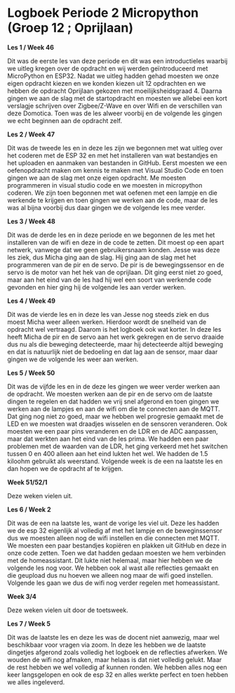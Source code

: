 # Logboek Periode 2 Micropython (Groep 12 ; Oprijlaan)


**Les 1 / Week 46**

Dit was de eerste les van deze periode en dit was een introductieles waarbij we uitleg kregen over de opdracht en wij werden geïntroduceerd met MicroPython en ESP32. Nadat we uitleg hadden gehad moesten we onze eigen opdracht kiezen en we konden kiezen uit 12 opdrachten en we hebben de opdracht Oprijlaan gekozen met moeilijksheidsgraad 4. Daarna gingen we aan de slag met de startopdracht en moesten we allebei een kort verslagje schrijven over Zigbee/Z-Wave en over Wifi en de verschillen van deze Domotica. Toen was de les alweer voorbij en de volgende les gingen we echt beginnen aan de opdracht zelf.

**Les 2 / Week 47**

Dit was de tweede les en in deze les zijn we begonnen met wat uitleg over het coderen met de ESP 32 en met het installeren van wat bestandjes en het uploaden en aanmaken van bestanden in GitHub. Eerst moesten we een oefenopdracht maken om kennis te maken met Visual Studio Code en toen gingen we aan de slag met onze eigen opdracht. Me moesten programmeren in visual studio code en we moesten in micropython coderen. We zijn toen begonnen met wat oefenen met een lampje en die werkende te krijgen en toen gingen we werken aan de code, maar de les was al bijna voorbij dus daar gingen we de volgende les mee verder.

**Les 3 / Week 48**

Dit was de derde les en in deze periode en we begonnen de les met het installeren van de wifi en deze in de code te zetten. Dit moest op een apart netwerk, vanwege dat we geen gebruikersnaam konden. Jesse was deze les ziek, dus Micha ging aan de slag. Hij ging aan de slag met het programmeren van de pir en de servo. De pir is de bewegingssensor en de servo is de motor van het hek van de oprijlaan. Dit ging eerst niet zo goed, maar aan het eind van de les had hij wel een soort van werkende code gevonden en hier ging hij de volgende les aan verder werken. 

**Les 4 / Week 49**

Dit was de vierde les en in deze les van Jesse nog steeds ziek en dus moest Micha weer alleen werken. Hierdoor wordt de snelheid van de opdracht wel vertraagd. Daarom is het logboek ook wat korter. In deze les heeft Micha de pir en de servo aan het werk gekregen en de servo draaide dus nu als die beweging detecteerde, maar hij detecteerde altijd beweging en dat is natuurlijk niet de bedoeling en dat lag aan de sensor, maar daar gingen we de volgende les weer aan werken. 

**Les 5 / Week 50**

Dit was de vijfde les en in de deze les gingen we weer verder werken aan de opdracht. We moesten werken aan de pir en de servo om de laatste dingen te regelen en dat hadden we vrij snel afgerond en toen gingen we werken aan de lampjes en aan de wifi om die te connecten aan de MQTT. Dat ging nog niet zo goed, maar we hebben wel progresie gemaakt met de LED en we moesten wat draadjes wisselen en de sensoren veranderen. Ook moesten we een paar pins veranderen en de LDR en de ADC aanpassen, maar dat werkten aan het eind van de les prima. We hadden een paar problemen met de waarden van de LDR, het ging verkeerd met het switchen tussen 0 en 400 alleen aan het eind lukten het wel. We hadden de 1.5 kiloohm gebruikt als weerstand. Volgende week is de een na laatste les en dan hopen we de opdracht af te krijgen.

**Week 51/52/1**

Deze weken vielen uit.

**Les 6 / Week 2**

Dit was de een na laatste les, want de vorige les viel uit. Deze les hadden we de esp 32 eigenlijk al volledig af met het lampje en de beweginssensor dus we moesten alleen nog de wifi instellen en die connecten met MQTT. We moesten een paar bestandjes kopiëren en plakken uit GitHub en deze in onze code zetten. Toen we dat hadden gedaan moesten we hem verbinden met de homeassistant. Dit lukte niet helemaal, maar hier hebben we de volgende les nog voor. We hebben ook al wast alle reflecties gemaakt en die geupload dus nu hoeven we alleen nog maar de wifi goed instellen. Volgende les gaan we dus de wifi nog verder regelen met homeassistant.

**Week 3/4**

Deze weken vielen uit door de toetsweek.

**Les 7 / Week 5**

Dit was de laatste les en deze les was de docent niet aanwezig, maar wel beschikbaar voor vragen via zoom. In deze les hebben we de laatste dingetjes afgerond zoals volledig het logboek en de reflecties afwerken. We wouden de wifi nog afmaken, maar helaas is dat niet volledig gelukt. Maar de rest hebben we wel volledig af kunnen ronden. We hebben alles nog een keer langsgelopen en ook de esp 32 en alles werkte perfect en toen hebben we alles ingeleverd. 
